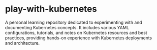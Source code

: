 # play-with-kubernetes
A personal learning repository dedicated to experimenting with and documenting Kubernetes concepts. It includes various YAML configurations, tutorials, and notes on Kubernetes resources and best practices, providing hands-on experience with Kubernetes deployments and architecture.
